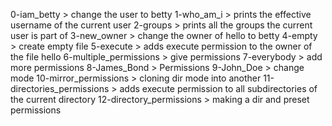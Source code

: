 0-iam_betty > change the user to betty
1-who_am_i > prints the effective username of the current user
2-groups > prints all the groups the current user is part of
3-new_owner > change the owner of hello to betty
4-empty > create empty file
5-execute > adds execute permission to the owner of the file hello
6-multiple_permissions > give permissions
7-everybody > add more permissions
8-James_Bond > Permissions
9-John_Doe > change mode
10-mirror_permissions > cloning dir mode into another
11-directories_permissions > adds execute permission to all subdirectories of the current directory
12-directory_permissions > making a dir and preset permissions
